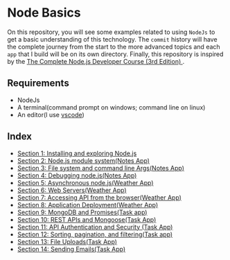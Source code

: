 # Node Basics

On this repository, you will see some examples related to using `NodeJs` to get a basic understanding of this technology. The `commit` history will have the complete journey from the start to the more advanced topics and each `app` that I build will be on its own directory. Finally, this repository is inspired by the [The Complete Node.js Developer Course (3rd Edition)
](https://www.udemy.com/course/the-complete-nodejs-developer-course-2/).

## Requirements

- NodeJs
- A terminal(command prompt on windows; command line on linux)
- An editor(I use [vscode](https://code.visualstudio.com/))


## Index

- [Section 1: Installing and exploring Node.js](https://github.com/oscarpolanco/node-basics/tree/master/section_text/section_1)
- [Section 2: Node.js module system(Notes App)](https://github.com/oscarpolanco/node-basics/tree/master/section_text/section_2)
- [Section 3: File system and command line Args(Notes App)](https://github.com/oscarpolanco/node-basics/tree/master/section_text/section_3)
- [Section 4: Debugging node.js(Notes App)](https://github.com/oscarpolanco/node-basics/tree/master/section_text/section_4)
- [Section 5: Asynchronous node.js(Weather App)](https://github.com/oscarpolanco/node-basics/tree/master/section_text/section_5)
- [Section 6: Web Servers(Weather App)](https://github.com/oscarpolanco/node-basics/tree/master/section_text/section_6)
- [Section 7: Accessing API from the browser(Weather App)](https://github.com/oscarpolanco/node-basics/tree/master/section_text/section_7)
- [Section 8: Application Deployment(Weather App)](https://github.com/oscarpolanco/node-basics/tree/master/section_text/section_8)
- [Section 9: MongoDB and Promises(Task app)](https://github.com/oscarpolanco/node-basics/tree/master/section_text/section_9)
- [Section 10: REST APIs and Mongoose(Task App)](https://github.com/oscarpolanco/node-basics/tree/master/section_text/section_10)
- [Section 11: API Authentication and Security (Task App)](https://github.com/oscarpolanco/node-basics/tree/master/section_text/section_11)
- [Section 12: Sorting, pagination, and filtering(Task app)](https://github.com/oscarpolanco/node-basics/tree/master/section_text/section_12)
- [Section 13: File Uploads(Task App)](https://github.com/oscarpolanco/node-basics/tree/master/section_text/section_13)
- [Section 14: Sending Emails(Task App)](https://github.com/oscarpolanco/node-basics/tree/master/section_text/section_14)
